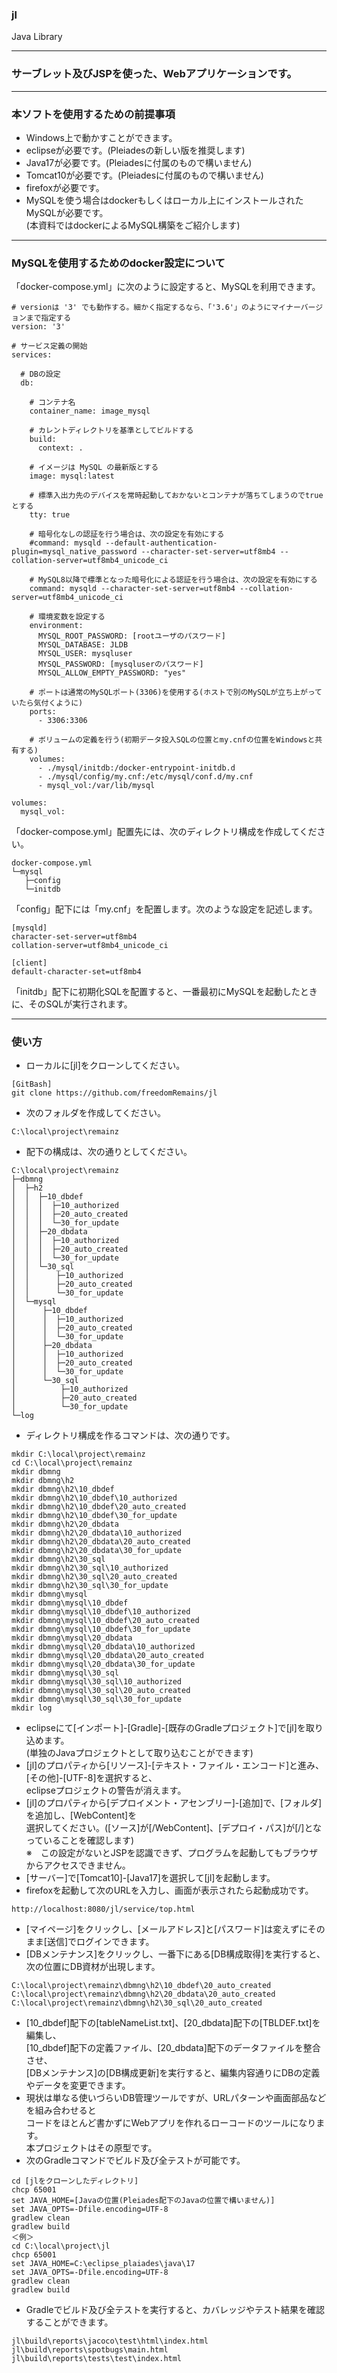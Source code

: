 ### jl
Java Library

---
### サーブレット及びJSPを使った、Webアプリケーションです。

---
### 本ソフトを使用するための前提事項
- Windows上で動かすことができます。
- eclipseが必要です。(Pleiadesの新しい版を推奨します)
- Java17が必要です。(Pleiadesに付属のもので構いません)
- Tomcat10が必要です。(Pleiadesに付属のもので構いません)
- firefoxが必要です。
- MySQLを使う場合はdockerもしくはローカル上にインストールされたMySQLが必要です。  
(本資料ではdockerによるMySQL構築をご紹介します)

---
### MySQLを使用するためのdocker設定について
「docker-compose.yml」に次のように設定すると、MySQLを利用できます。
```
# versionは '3' でも動作する。細かく指定するなら、「'3.6'」のようにマイナーバージョンまで指定する
version: '3'

# サービス定義の開始
services:

  # DBの設定
  db:

    # コンテナ名
    container_name: image_mysql

    # カレントディレクトリを基準としてビルドする
    build:
      context: .

    # イメージは MySQL の最新版とする
    image: mysql:latest

    # 標準入出力先のデバイスを常時起動しておかないとコンテナが落ちてしまうのでtrueとする
    tty: true

    # 暗号化なしの認証を行う場合は、次の設定を有効にする
    #command: mysqld --default-authentication-plugin=mysql_native_password --character-set-server=utf8mb4 --collation-server=utf8mb4_unicode_ci

    # MySQL8以降で標準となった暗号化による認証を行う場合は、次の設定を有効にする
    command: mysqld --character-set-server=utf8mb4 --collation-server=utf8mb4_unicode_ci

    # 環境変数を設定する
    environment:
      MYSQL_ROOT_PASSWORD: [rootユーザのパスワード]
      MYSQL_DATABASE: JLDB
      MYSQL_USER: mysqluser
      MYSQL_PASSWORD: [mysqluserのパスワード]
      MYSQL_ALLOW_EMPTY_PASSWORD: "yes"

    # ポートは通常のMySQLポート(3306)を使用する(ホストで別のMySQLが立ち上がっていたら気付くように)
    ports:
      - 3306:3306

    # ボリュームの定義を行う(初期データ投入SQLの位置とmy.cnfの位置をWindowsと共有する)
    volumes:
      - ./mysql/initdb:/docker-entrypoint-initdb.d
      - ./mysql/config/my.cnf:/etc/mysql/conf.d/my.cnf
      - mysql_vol:/var/lib/mysql

volumes:
  mysql_vol:
```

「docker-compose.yml」配置先には、次のディレクトリ構成を作成してください。
```
docker-compose.yml
└─mysql
   ├─config
   └─initdb
```

「config」配下には「my.cnf」を配置します。次のような設定を記述します。
```
[mysqld]
character-set-server=utf8mb4
collation-server=utf8mb4_unicode_ci

[client]
default-character-set=utf8mb4
```
「initdb」配下に初期化SQLを配置すると、一番最初にMySQLを起動したときに、そのSQLが実行されます。

---
### 使い方

- ローカルに[jl]をクローンしてください。
```
[GitBash]
git clone https://github.com/freedomRemains/jl
```
- 次のフォルダを作成してください。  
```
C:\local\project\remainz
```
- 配下の構成は、次の通りとしてください。
```
C:\local\project\remainz
├─dbmng
│  ├─h2
│  │  ├─10_dbdef
│  │  │  ├─10_authorized
│  │  │  ├─20_auto_created
│  │  │  └─30_for_update
│  │  ├─20_dbdata
│  │  │  ├─10_authorized
│  │  │  ├─20_auto_created
│  │  │  └─30_for_update
│  │  └─30_sql
│  │      ├─10_authorized
│  │      ├─20_auto_created
│  │      └─30_for_update
│  └─mysql
│      ├─10_dbdef
│      │  ├─10_authorized
│      │  ├─20_auto_created
│      │  └─30_for_update
│      ├─20_dbdata
│      │  ├─10_authorized
│      │  ├─20_auto_created
│      │  └─30_for_update
│      └─30_sql
│          ├─10_authorized
│          ├─20_auto_created
│          └─30_for_update
└─log
```
- ディレクトリ構成を作るコマンドは、次の通りです。
```
mkdir C:\local\project\remainz
cd C:\local\project\remainz
mkdir dbmng
mkdir dbmng\h2
mkdir dbmng\h2\10_dbdef
mkdir dbmng\h2\10_dbdef\10_authorized
mkdir dbmng\h2\10_dbdef\20_auto_created
mkdir dbmng\h2\10_dbdef\30_for_update
mkdir dbmng\h2\20_dbdata
mkdir dbmng\h2\20_dbdata\10_authorized
mkdir dbmng\h2\20_dbdata\20_auto_created
mkdir dbmng\h2\20_dbdata\30_for_update
mkdir dbmng\h2\30_sql
mkdir dbmng\h2\30_sql\10_authorized
mkdir dbmng\h2\30_sql\20_auto_created
mkdir dbmng\h2\30_sql\30_for_update
mkdir dbmng\mysql
mkdir dbmng\mysql\10_dbdef
mkdir dbmng\mysql\10_dbdef\10_authorized
mkdir dbmng\mysql\10_dbdef\20_auto_created
mkdir dbmng\mysql\10_dbdef\30_for_update
mkdir dbmng\mysql\20_dbdata
mkdir dbmng\mysql\20_dbdata\10_authorized
mkdir dbmng\mysql\20_dbdata\20_auto_created
mkdir dbmng\mysql\20_dbdata\30_for_update
mkdir dbmng\mysql\30_sql
mkdir dbmng\mysql\30_sql\10_authorized
mkdir dbmng\mysql\30_sql\20_auto_created
mkdir dbmng\mysql\30_sql\30_for_update
mkdir log
```
- eclipseにて[インポート]-[Gradle]-[既存のGradleプロジェクト]で[jl]を取り込めます。  
(単独のJavaプロジェクトとして取り込むことができます)
- [jl]のプロパティから[リソース]-[テキスト・ファイル・エンコード]と進み、[その他]-[UTF-8]を選択すると、  
eclipseプロジェクトの警告が消えます。
- [jl]のプロパティから[デプロイメント・アセンブリー]-[追加]で、[フォルダ]を追加し、[WebContent]を  
選択してください。([ソース]が[/WebContent]、[デプロイ・パス]が[/]となっていることを確認します)  
※　この設定がないとJSPを認識できず、プログラムを起動してもブラウザからアクセスできません。
- [サーバー]で[Tomcat10]-[Java17]を選択して[jl]を起動します。
- firefoxを起動して次のURLを入力し、画面が表示されたら起動成功です。
```
http://localhost:8080/jl/service/top.html
```
- [マイページ]をクリックし、[メールアドレス]と[パスワード]は変えずにそのまま[送信]でログインできます。
- [DBメンテナンス]をクリックし、一番下にある[DB構成取得]を実行すると、次の位置にDB資材が出現します。
```
C:\local\project\remainz\dbmng\h2\10_dbdef\20_auto_created
C:\local\project\remainz\dbmng\h2\20_dbdata\20_auto_created
C:\local\project\remainz\dbmng\h2\30_sql\20_auto_created
```
- [10_dbdef]配下の[tableNameList.txt]、[20_dbdata]配下の[TBLDEF.txt]を編集し、  
[10_dbdef]配下の定義ファイル、[20_dbdata]配下のデータファイルを整合させ、  
[DBメンテナンス]の[DB構成更新]を実行すると、編集内容通りにDBの定義やデータを変更できます。
- 現状は単なる使いづらいDB管理ツールですが、URLパターンや画面部品などを組み合わせると  
コードをほとんど書かずにWebアプリを作れるローコードのツールになります。  
本プロジェクトはその原型です。
- 次のGradleコマンドでビルド及び全テストが可能です。
```
cd [jlをクローンしたディレクトリ]
chcp 65001
set JAVA_HOME=[Javaの位置(Pleiades配下のJavaの位置で構いません)]
set JAVA_OPTS=-Dfile.encoding=UTF-8
gradlew clean
gradlew build
＜例＞
cd C:\local\project\jl
chcp 65001
set JAVA_HOME=C:\eclipse_plaiades\java\17
set JAVA_OPTS=-Dfile.encoding=UTF-8
gradlew clean
gradlew build
```
- Gradleでビルド及び全テストを実行すると、カバレッジやテスト結果を確認することができます。
```
jl\build\reports\jacoco\test\html\index.html
jl\build\reports\spotbugs\main.html
jl\build\reports\tests\test\index.html
```
